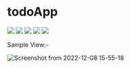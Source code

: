 # todoApp

<img  src="https://img.shields.io/badge/React-Front%20End-Blue">  
<img  src="https://img.shields.io/badge/Tailwind%20CSS-Styling-blueviolet">
<img  src="https://img.shields.io/badge/Express-Back%20End-blue">  
<img  src="https://img.shields.io/badge/MongoDB-Database-yellowgreen">  
<img  src="https://img.shields.io/badge/appwrite-auth-red">  


Sample View:-

![Screenshot from 2022-12-08 15-55-18](https://user-images.githubusercontent.com/43786036/206423108-3c205123-0aef-4c35-972b-7e948d70c879.png)

